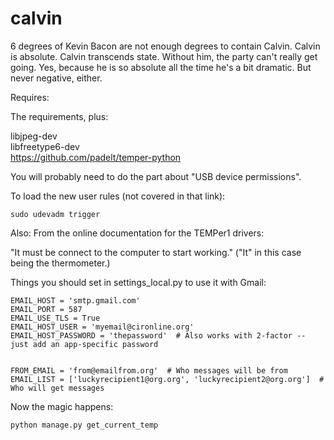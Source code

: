 calvin
======

6 degrees of Kevin Bacon are not enough degrees to contain Calvin. Calvin is absolute. Calvin transcends state. Without him, the party can't really get going. Yes, because he is so absolute all the time he's a bit dramatic. But never negative, either.

Requires:

The requirements, plus:

libjpeg-dev  
libfreetype6-dev  
https://github.com/padelt/temper-python

You will probably need to do the part about "USB device permissions".

To load the new user rules (not covered in that link):

```sudo udevadm trigger```

Also: From the online documentation for the TEMPer1 drivers:

"It must be connect to the computer to start working." ("It" in this case being the thermometer.)

Things you should set in settings_local.py to use it with Gmail:
```
EMAIL_HOST = 'smtp.gmail.com'
EMAIL_PORT = 587
EMAIL_USE_TLS = True
EMAIL_HOST_USER = 'myemail@cironline.org'
EMAIL_HOST_PASSWORD = 'thepassword'  # Also works with 2-factor -- just add an app-specific password


FROM_EMAIL = 'from@emailfrom.org'  # Who messages will be from
EMAIL_LIST = ['luckyrecipient1@org.org', 'luckyrecipient2@org.org']  # Who will get messages
```

Now the magic happens:
```
python manage.py get_current_temp
```